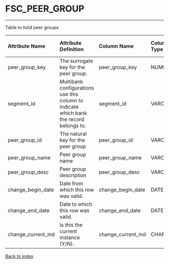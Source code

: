 # FSC_PEER_GROUP

---

Table to hold peer groups

| Attribute Name     | Attribute Definition                                                                   | Column Name        | Column Data Type   | Column Null Option   | Column Is PK   | Column Is FK   |
|:-------------------|:---------------------------------------------------------------------------------------|:-------------------|:-------------------|:---------------------|:---------------|:---------------|
| peer_group_key     | The surrogate key for the peer group.                                                  | peer_group_key     | NUMBER(12)         | Not Null             | Yes            | No             |
| segment_id         | Multibank configurations use this column to indicate which bank the record belongs to. | segment_id         | VARCHAR2(128)      | Not Null             | Yes            | No             |
| peer_group_id      | The natural key for the peer group                                                     | peer_group_id      | VARCHAR2(50)       | Null                 | No             | No             |
| peer_group_name    | Peer group name                                                                        | peer_group_name    | VARCHAR2(50)       | Null                 | No             | No             |
| peer_group_desc    | Peer group description                                                                 | peer_group_desc    | VARCHAR2(200)      | Null                 | No             | No             |
| change_begin_date  | Date from which this row was valid.                                                    | change_begin_date  | DATE               | Null                 | No             | No             |
| change_end_date    | Date to which this row was valid.                                                      | change_end_date    | DATE               | Not Null             | No             | No             |
| change_current_ind | Is this the current instance (Y/N).                                                    | change_current_ind | CHAR(1)            | Not Null             | No             | No             |

[Back to index](./README.md)